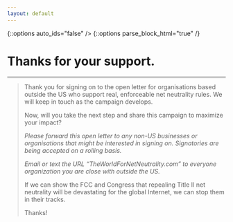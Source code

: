 ```yaml
---
layout: default
---
```


{::options auto_ids="false" />
{::options parse_block_html="true" /}

<div class="section thanks">

# Thanks for your support.

</div>

---

<div class="letter-content">

> Thank you for signing on to the open letter for organisations based outside the US who support real, enforceable net neutrality rules. We will keep in touch as the campaign develops.
> 
> Now, will you take the next step and share this campaign to maximize your impact?
> 
> *Please forward this open letter to any non-US businesses or organisations that might be interested in signing on. Signatories are being accepted on a rolling basis.*
> 
> *Email or text the URL “TheWorldForNetNeutrality.com” to everyone organization you are close with outside the US.*
> 
> If we can show the FCC and Congress that repealing Title II net neutrality will be devastating for the global Internet, we can stop them in their tracks.
>
> Thanks!

</div>
